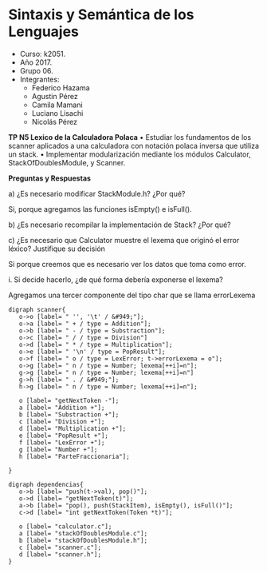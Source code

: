 # Sintaxis y Semántica de los Lenguajes
- Curso: k2051.
- Año 2017.
- Grupo 06.
- Integrantes:
  - Federico Hazama
  - Agustin Pérez
  - Camila Mamani
  - Luciano Lisachi
  - Nicolás Pérez
  
 **TP N5 Lexico de la Calculadora Polaca**
 • Estudiar los fundamentos de los scanner aplicados a una calculadora con notación polaca inversa que utiliza un stack.
 • Implementar modularización mediante los módulos Calculator, StackOfDoublesModule, y Scanner.
 
 **Preguntas y Respuestas**
 <p> a) ¿Es necesario modificar StackModule.h? ¿Por qué? </p>
 <p>Si, porque agregamos las funciones isEmpty() e isFull(). </p>
 <p> b) ¿Es necesario recompilar la implementación de Stack? ¿Por qué? </p>
 <p> c) ¿Es necesario que Calculator muestre el lexema que originó el error léxico? Justifique su decisión </p>
 <p>Si porque creemos que es necesario ver los datos que toma como error. </p>
 <p> i. Si decide hacerlo, ¿de qué forma debería exponerse el lexema?</p>
 <p>Agregamos una tercer componente del tipo char que se llama errorLexema </p>


``` [dot]
digraph scanner{
   o->o [label= " '', '\t' / &#949;"];
   o->a [label= " + / type = Addition"];
   o->b [label= " - / type = Substraction"];
   o->c [label= " / / type = Division"]
   o->d [label= " * / type = Multiplication"];
   o->e [label= " '\n' / type = PopResult"];
   o->f [label= " o / type = LexError; t->errorLexema = o"];
   o->g [label= " n / type = Number; lexema[++i]=n"];
   g->g [label= " n / type = Number; lexema[++i]=n"]
   g->h [label= " . / &#949;"];
   h->g [label= " n / type = Number; lexema[++i]=n"];

   o [label= "getNextToken -"];
   a [label= "Addition +"];
   b [label= "Substraction +"];
   c [label= "Division +"];
   d [label= "Multiplication +"];
   e [label= "PopResult +"];
   f [label= "LexError +"];
   g [label= "Number +"];	
   h [label= "ParteFraccionaria"];

}
```
``` [dot]
digraph dependencias{
   o->b [label= "push(t->val), pop()"];
   o->d [label= "getNextToken(t)"];
   a->b [label= "pop(), push(StackItem), isEmpty(), isFull()"];
   c->d [label= "int getNextToken(Token *t)"];

   o [label= "calculator.c"];
   a [label= "stackOfDoublesModule.c"];
   b [label= "stackOfDoublesModule.h"];
   c [label= "scanner.c"];
   d [label= "scanner.h"];
}
```
 

